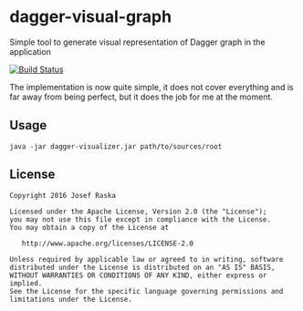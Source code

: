 # dagger-visual-graph
Simple tool to generate visual representation of Dagger graph in the application

[![Build Status](https://travis-ci.org/jraska/dagger-visual-graph.svg?branch=master)](https://travis-ci.org/jraska/dagger-visual-graph)

The implementation is now quite simple, it does not cover everything and is far away from being perfect, 
but it does the job for me at the moment.


## Usage
```
java -jar dagger-visualizer.jar path/to/sources/root
```

## License

    Copyright 2016 Josef Raska

    Licensed under the Apache License, Version 2.0 (the "License");
    you may not use this file except in compliance with the License.
    You may obtain a copy of the License at

       http://www.apache.org/licenses/LICENSE-2.0

    Unless required by applicable law or agreed to in writing, software
    distributed under the License is distributed on an "AS IS" BASIS,
    WITHOUT WARRANTIES OR CONDITIONS OF ANY KIND, either express or implied.
    See the License for the specific language governing permissions and
    limitations under the License.
